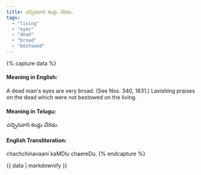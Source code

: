 ```yaml
---
title: చచ్చినవాని కండ్లు చేరెడు.
tags:
  - "living"
  - "eyes"
  - "dead"
  - "broad"
  - "bestowed"
---
```


{% capture data %}
#### Meaning in English:
A dead man's eyes are very broad.
(See Nos. 340, 1631.)
Lavishing praises on the dead which were not bestowed on the living.

#### Meaning in Telugu:
చచ్చినవాని కండ్లు చేరెడు.

#### English Transliteration:
chachchinavaani kaMDlu chaereDu.
{% endcapture %}

<div class="notice">{{ data | markdownify }}</div>

